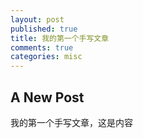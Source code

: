 ```yaml
---
layout: post
published: true
title: 我的第一个手写文章
comments: true
categories: misc
---
```


## A New Post

我的第一个手写文章，这是内容